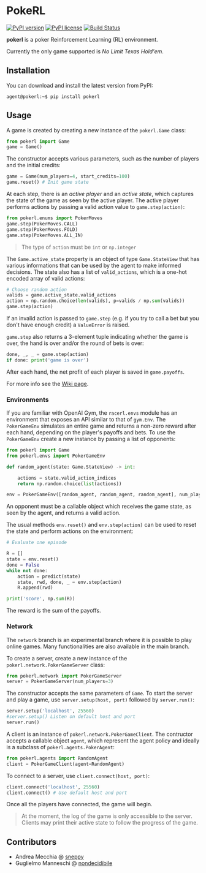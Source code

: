 # PokeRL

[![PyPI version](https://img.shields.io/pypi/v/pokerl?style=flat-square)](https://pypi.python.org/pypi/pokerl/)
[![PyPI license](https://img.shields.io/pypi/l/pokerl?style=flat-square)](https://pypi.python.org/pypi/pokerl/)
[![Build Status](https://img.shields.io/travis/sneppy/pokerl/v1?style=flat-square)](https://travis-ci.com/sneppy/pokerl/)

**pokerl** is a poker Reinforcement Learning (RL) environment.

Currently the only game supported is _No Limit Texas Hold'em_.

Installation
------------

You can download and install the latest version from PyPI:

```console
agent@pokerl:~$ pip install pokerl
```

Usage
-----

A game is created by creating a new instance of the `pokerl.Game` class:

```python
from pokerl import Game
game = Game()
```

The constructor accepts various parameters, such as the number of players and the initial credits:

```python
game = Game(num_players=4, start_credits=100)
game.reset() # Init game state
```

At each step, there is an _active player_ and an _active state_, which captures the state of the game as seen by the active player. The active player performs actions by passing a valid action value to `game.step(action)`:

```python
from pokerl.enums import PokerMoves
game.step(PokerMoves.CALL)
game.step(PokerMoves.FOLD)
game.step(PokerMoves.ALL_IN)
```

> The type of `action` must be `int` or `np.integer`

The `Game.active_state` property is an object of type `Game.StateView` that has various informations that can be used by the agent to make informed decisions. The state also has a list of `valid_actions`, which is a one-hot encoded array of valid actions:

```python
# Choose random action
valids = game.active_state.valid_actions
action = np.random.choice(len(valids), p=valids / np.sum(valids))
game.step(action)
```

If an invalid action is passed to `game.step` (e.g. if you try to call a bet but you don't have enough credit) a `ValueError` is raised.

`game.step` also returns a 3-element tuple indicating whether the game is over, the hand is over and/or the round of bets is over:

```python
done, _, _ = game.step(action)
if done: print('game is over')
```

After each hand, the net profit of each player is saved in `game.payoffs`.

For more info see the [Wiki page](https://github.com/sneppy/pokerl/wiki).

### Environments

If you are familiar with OpenAI Gym, the `racerl.envs` module has an environment that exposes an API similar to that of `gym.Env`. The `PokerGameEnv` simulates an entire game and returns a non-zero reward after each hand, depending on the player's payoffs and bets. To use the `PokerGameEnv` create a new instance by passing a list of opponents:

```python
from pokerl import Game
from pokerl.envs import PokerGameEnv

def random_agent(state: Game.StateView) -> int:

	actions = state.valid_action_indices
	return np.random.choice(list(actions))

env = PokerGameEnv([random_agent, random_agent, random_agent], num_players=4)
```

An opponent must be a callable object which receives the game state, as seen by the agent, and returns a valid action.

The usual methods `env.reset()` and `env.step(action)` can be used to reset the state and perform actions on the environment:

```python
# Evaluate one episode

R = []
state = env.reset()
done = False
while not done:
	action = predict(state)
	state, rwd, done, _ = env.step(action)
	R.append(rwd)

print('score', np.sum(R))
```

The reward is the sum of the payoffs.

### Network

The `network` branch is an experimental branch where it is possible to play online games. Many functionalities are also available in the main branch.

To create a server, create a new instance of the `pokerl.network.PokerGameServer` class:

```python
from pokerl.network import PokerGameServer
server = PokerGameServer(num_players=3)
```

The constructor accepts the same parameters of `Game`.
To start the server and play a game, use `server.setup(host, port)` followed by `server.run()`:

```python
server.setup('localhost', 25560)
#server.setup() Listen on default host and port
server.run()
```

A client is an instance of `pokerl.network.PokerGameClient`. The contructor accepts a callable object `agent`, which represent the agent policy and ideally is a subclass of `pokerl.agents.PokerAgent`:

```python
from pokerl.agents import RandomAgent
client = PokerGameClient(agent=RandomAgent)
```

To connect to a server, use `client.connect(host, port)`:

```python
client.connect('localhost', 25560)
client.connect() # Use default host and port
```

Once all the players have connected, the game will begin.

> At the moment, the log of the game is only accessible to the server. Clients may print their active state to follow the progress of the game.

Contributors
------------

- Andrea Mecchia @ [sneppy](https://github.com/sneppy)
- Guglielmo Manneschi @ [nondecidibile](https://github.com/nondecidibile)